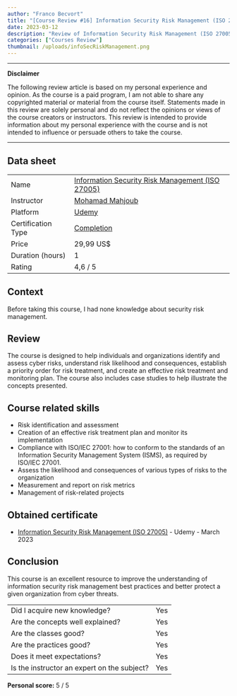 ```yaml
---
author: "Franco Becvort"
title: "[Course Review #16] Information Security Risk Management (ISO 27005)"
date: 2023-03-12
description: "Review of Information Security Risk Management (ISO 27005)"
categories: ["Courses Review"]
thumbnail: /uploads/infoSecRiskManagement.png
---
```


---

**Disclaimer**

The following review article is based on my personal experience and opinion. As the course is a paid program, I am not able to share any copyrighted material or material from the course itself. Statements made in this review are solely personal and do not reflect the opinions or views of the course creators or instructors. This review is intended to provide information about my personal experience with the course and is not intended to influence or persuade others to take the course.

---

## Data sheet

|                    |                                                                                                                                  |
| ------------------ | -------------------------------------------------------------------------------------------------------------------------------- |
| Name               | [Information Security Risk Management (ISO 27005)](https://www.udemy.com/course/information-security-risk-management-iso-27005/) |
| Instructor         | [Mohamad Mahjoub](https://www.linkedin.com/in/mohammadmahjoub/)                                                                  |
| Platform           | [Udemy](https://www.udemy.com/)                                                                                                  |
| Certification Type | [Completion](https://support.udemy.com/hc/en-us/sections/360011037194-Certificates-of-Completion)                                |
| Price              | 29,99 US$                                                                                                                        |
| Duration \(hours\) | 1                                                                                                                                |
| Rating             | 4,6 / 5                                                                                                                          |

## Context

Before taking this course, I had none knowledge about security risk management.

## Review

The course is designed to help individuals and organizations identify and assess cyber risks, understand risk likelihood and consequences, establish a priority order for risk treatment, and create an effective risk treatment and monitoring plan. The course also includes case studies to help illustrate the concepts presented.

## Course related skills

- Risk identification and assessment
- Creation of an effective risk treatment plan and monitor its implementation
- Compliance with ISO/IEC 27001: how to conform to the standards of an Information Security Management System (ISMS), as required by ISO/IEC 27001.
- Assess the likelihood and consequences of various types of risks to the organization
- Measurement and report on risk metrics
- Management of risk-related projects

## Obtained certificate

- [Information Security Risk Management (ISO 27005)](https://udemy-certificate.s3.amazonaws.com/pdf/UC-4638dbc2-090e-4d99-a041-36f5edced2f6.pdf) - Udemy - March 2023

## Conclusion

This course is an excellent resource to improve the understanding of information security risk management best practices and better protect a given organization from cyber threats.

|                                             |     |
| ------------------------------------------- | --- |
| Did I acquire new knowledge?                | Yes |
| Are the concepts well explained?            | Yes |
| Are the classes good?                       | Yes |
| Are the practices good?                     | Yes |
| Does it meet expectations?                  | Yes |
| Is the instructor an expert on the subject? | Yes |

**Personal score:** 5 / 5
